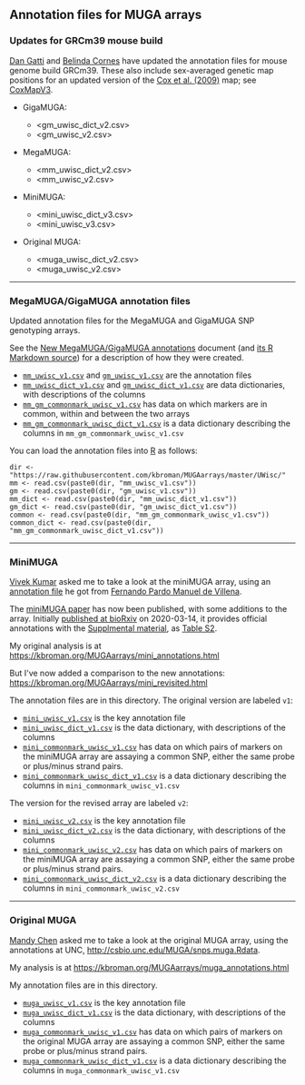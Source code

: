 ## Annotation files for MUGA arrays

### Updates for GRCm39 mouse build

[Dan Gatti](https://github.com/dmgatti) and [Belinda
Cornes](https://www.jax.org/people/belinda-cornes) have updated the
annotation files for mouse genome build GRCm39. These also include
sex-averaged genetic map positions for an updated version of the
[Cox et al. (2009)](https://doi.org/10.1534/genetics.109.105486) map; see
[CoxMapV3](https://github.com/kbroman/CoxMapV3).

- GigaMUGA:

  - <gm_uwisc_dict_v2.csv>
  - <gm_uwisc_v2.csv>

- MegaMUGA:

  - <mm_uwisc_dict_v2.csv>
  - <mm_uwisc_v2.csv>

- MiniMUGA:

  - <mini_uwisc_dict_v3.csv>
  - <mini_uwisc_v3.csv>

- Original MUGA:

  - <muga_uwisc_dict_v2.csv>
  - <muga_uwisc_v2.csv>

---

### MegaMUGA/GigaMUGA annotation files


Updated annotation files for the MegaMUGA and GigaMUGA SNP genotyping
arrays.

See the [New MegaMUGA/GigaMUGA
annotations](https://kbroman.org/MUGAarrays/new_annotations.html)
document (and [its R Markdown
source](https://github.com/kbroman/MUGAarrays/blob/master/R/new_annotations.Rmd))
for a description of how they were created.

- [`mm_uwisc_v1.csv`](mm_uwisc_v1.csv) and [`gm_uwisc_v1.csv`](gm_uwisc_v1.csv)
  are the annotation files
- [`mm_uwisc_dict_v1.csv`](mm_uwisc_dict_v1.csv) and [`gm_uwisc_dict_v1.csv`](gm_uwisc_dict_v1.csv)
  are data dictionaries, with descriptions of the columns
- [`mm_gm_commonmark_uwisc_v1.csv`](mm_gm_commonmark_uwisc_v1.csv) has
  data on which markers are in common, within and between the two
  arrays
- [`mm_gm_commonmark_uwisc_dict_v1.csv`](mm_gm_commonmark_uwisc_dict_v1.csv)
  is a data dictionary describing the columns in `mm_gm_commonmark_uwisc_v1.csv`

You can load the annotation files into [R](https://www.r-project.org) as follows:

```{r}
dir <- "https://raw.githubusercontent.com/kbroman/MUGAarrays/master/UWisc/"
mm <- read.csv(paste0(dir, "mm_uwisc_v1.csv"))
gm <- read.csv(paste0(dir, "gm_uwisc_v1.csv"))
mm_dict <- read.csv(paste0(dir, "mm_uwisc_dict_v1.csv"))
gm_dict <- read.csv(paste0(dir, "gm_uwisc_dict_v1.csv"))
common <- read.csv(paste0(dir, "mm_gm_commonmark_uwisc_v1.csv"))
common_dict <- read.csv(paste0(dir, "mm_gm_commonmark_uwisc_dict_v1.csv"))
```

---

### MiniMUGA

[Vivek Kumar](https://www.jax.org/research-and-faculty/faculty/vivek-kumar)
asked me to take a look at the miniMUGA array, using an [annotation file](https://github.com/kbroman/MUGAarrays/blob/master/UNC/miniMUGA-Marker-Annotations.csv)
he got from [Fernando Pardo Manuel de
Villena](https://www.med.unc.edu/genetics/people/primary-faculty/fernando-pardo-manuel-de-villena-phd).

The [miniMUGA paper](https://doi.org/10.1534/genetics.120.303596) has
now been published, with some additions to the array.
Initially [published at bioRxiv](https://doi.org/10.1101/2020.03.12.989400) on 2020-03-14,
it provides official annotations with the [Supplmental
material](https://doi.org/10.25386/genetics.11971941.v1), as [Table S2](https://gsajournals.figshare.com/articles/dataset/Supplemental_Material_for_Sigmon_et_al_2020/11971941?file=25117973).

My original analysis is at
<https://kbroman.org/MUGAarrays/mini_annotations.html>

But I've now added a comparison to the new annotations:
<https://kbroman.org/MUGAarrays/mini_revisited.html>

The annotation files are in this directory. The original version are
labeled `v1`:

- [`mini_uwisc_v1.csv`](mini_uwisc_v1.csv)
  is the key annotation file
- [`mini_uwisc_dict_v1.csv`](mini_uwisc_dict_v1.csv)
  is the data dictionary, with descriptions of the columns
- [`mini_commonmark_uwisc_v1.csv`](mini_commonmark_uwisc_v1.csv) has
  data on which pairs of markers on the miniMUGA array are assaying a
  common SNP, either the same probe or plus/minus strand pairs.
- [`mini_commonmark_uwisc_dict_v1.csv`](mini_commonmark_uwisc_dict_v1.csv)
  is a data dictionary describing the columns in `mini_commonmark_uwisc_v1.csv`

The version for the revised array are labeled `v2`:

- [`mini_uwisc_v2.csv`](mini_uwisc_v2.csv)
  is the key annotation file
- [`mini_uwisc_dict_v2.csv`](mini_uwisc_dict_v2.csv)
  is the data dictionary, with descriptions of the columns
- [`mini_commonmark_uwisc_v2.csv`](mini_commonmark_uwisc_v2.csv) has
  data on which pairs of markers on the miniMUGA array are assaying a
  common SNP, either the same probe or plus/minus strand pairs.
- [`mini_commonmark_uwisc_dict_v2.csv`](mini_commonmark_uwisc_dict_v2.csv)
  is a data dictionary describing the columns in `mini_commonmark_uwisc_v2.csv`

---

### Original MUGA

[Mandy Chen](https://www.jax.org/people/mandy-chen)
asked me to take a look at the original MUGA array, using
the annotations at UNC, <http://csbio.unc.edu/MUGA/snps.muga.Rdata>.

My analysis is at <https://kbroman.org/MUGAarrays/muga_annotations.html>

My annotation files are in this directory.

- [`muga_uwisc_v1.csv`](muga_uwisc_v1.csv)
  is the key annotation file
- [`muga_uwisc_dict_v1.csv`](muga_uwisc_dict_v1.csv)
  is the data dictionary, with descriptions of the columns
- [`muga_commonmark_uwisc_v1.csv`](muga_commonmark_uwisc_v1.csv) has
  data on which pairs of markers on the original MUGA array are assaying a
  common SNP, either the same probe or plus/minus strand pairs.
- [`muga_commonmark_uwisc_dict_v1.csv`](muga_commonmark_uwisc_dict_v1.csv)
  is a data dictionary describing the columns in `muga_commonmark_uwisc_v1.csv`
